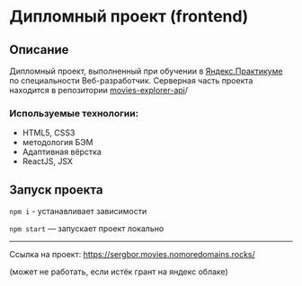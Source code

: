 # Дипломный проект (frontend)

## Описание

Дипломный проект, выполненный при обучении в [Яндекс.Практикуме](https://praktikum.yandex.ru/)
по специальности Веб-разработчик. Серверная часть проекта находится в репозитории
[movies-explorer-api](https://github.com/SergeyBoravtsov/movies-explorer-api.git)/

### Используемые технологии:

- HTML5, CSS3
- методология БЭМ
- Адаптивная вёрстка
- ReactJS, JSX

## Запуск проекта
`npm i` - устанавливает зависимости

`npm start` — запускает проект локально

----
Ссылка на проект:
https://sergbor.movies.nomoredomains.rocks/

(может не работать, если истёк грант на яндекс облаке)
